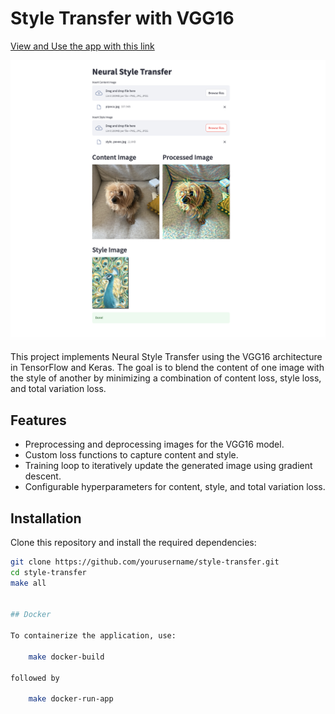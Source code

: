 # Style Transfer with VGG16

[View and Use the app with this link](https://dogbreedclassifier-production.up.railway.app/)

![](style_transfer.jpg)


This project implements Neural Style Transfer using the VGG16 architecture in TensorFlow and Keras. The goal is to blend the content of one image with the style of another by minimizing a combination of content loss, style loss, and total variation loss.

## Features

- Preprocessing and deprocessing images for the VGG16 model.
- Custom loss functions to capture content and style.
- Training loop to iteratively update the generated image using gradient descent.
- Configurable hyperparameters for content, style, and total variation loss.

## Installation

Clone this repository and install the required dependencies:

```bash
git clone https://github.com/yourusername/style-transfer.git
cd style-transfer
make all


## Docker

To containerize the application, use:

    make docker-build

followed by

    make docker-run-app
